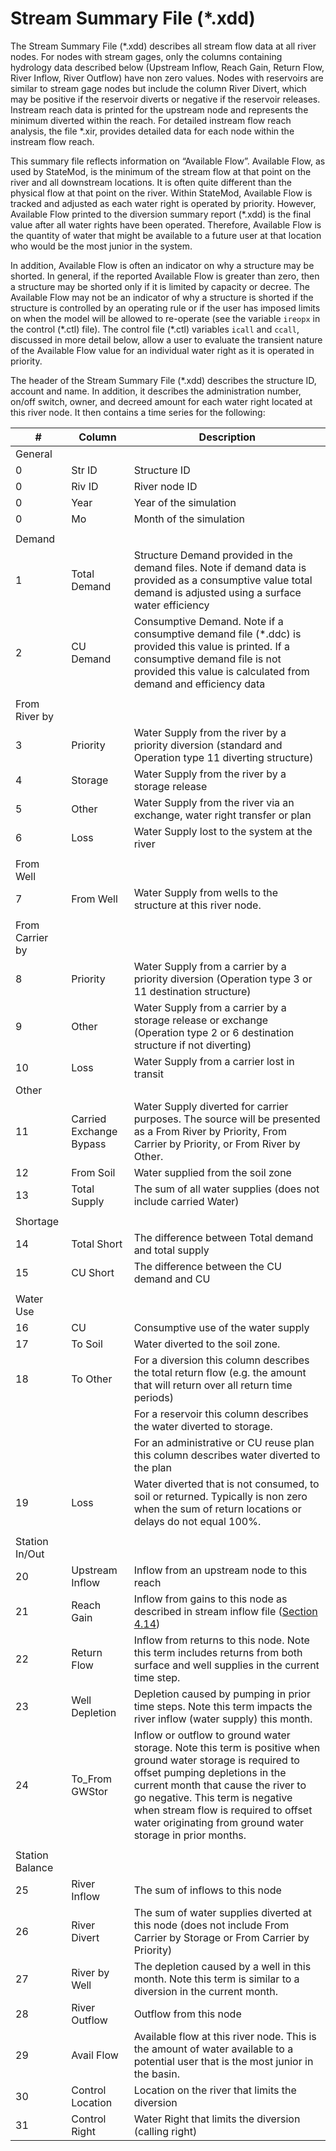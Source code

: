 # Stream Summary File (*.xdd) #

The Stream Summary File (\*.xdd) describes all stream flow data at all river nodes. For nodes with stream gages, only the columns 
containing hydrology data described below (Upstream Inflow, Reach Gain, Return Flow, River Inflow, River Outflow) have non zero values. 
Nodes with reservoirs are similar to stream gage nodes but include the column River Divert, which may be positive if the reservoir 
diverts or negative if the reservoir releases. Instream reach data is printed for the upstream node and represents the minimum diverted 
within the reach. For detailed instream flow reach analysis, the file \*.xir, provides detailed data for each node within the instream 
flow reach. 

This summary file reflects information on “Available Flow”. Available Flow, as used by StateMod, is the minimum of the stream flow at that 
point on the river and all downstream locations. It is often quite different than the physical flow at that point on the river. Within 
StateMod, Available Flow is tracked and adjusted as each water right is operated by priority. However, Available Flow printed to the diversion 
summary report (\*.xdd) is the final value after all water rights have been operated. Therefore, Available Flow is the quantity of water that 
might be available to a future user at that location who would be the most junior in the system. 

In addition, Available Flow is often an indicator on why a structure may be shorted. In general, if the reported Available Flow is greater than 
zero, then a structure may be shorted only if it is limited by capacity or decree. The Available Flow may not be an indicator of why a structure 
is shorted if the structure is controlled by an operating rule or if the user has imposed limits on when the model will be allowed to re-operate 
(see the variable `ireopx` in the control (\*.ctl) file). The control file (\*.ctl) variables `icall` and `ccall`, discussed in more detail below, 
allow a user to evaluate the transient nature of the Available Flow value for an individual water right as it is operated in priority.

The header of the Stream Summary File (\*.xdd) describes the structure ID, account and name. In addition, it describes the administration number, 
on/off switch, owner, and decreed amount for each water right located at this river node. It then contains a time series for the following: 

| #       	| Column          	| Description	|
| -----   	| --------------   	| ----------  	|                                                
| General 	| 					| 				|                                              
| 0       	| Str ID          	| Structure ID                                                
| 0       	| Riv ID          	| River node ID                                               
| 0       	| Year            	| Year of the simulation                                      
| 0       	| Mo              	| Month of the simulation
| | | |
| Demand | | |        
| 1    		| Total Demand     	| Structure Demand provided in the demand files. Note if demand data is provided as a consumptive value total demand is adjusted using a surface water efficiency
| 2    		| CU Demand        	| Consumptive Demand. Note if a consumptive demand file (\*.ddc) is provided this value is printed. If a consumptive demand file is not provided this value is calculated from demand and efficiency data
| | | |
| From River by | | |
| 3     	| Priority         	| Water Supply from the river by a priority diversion (standard and Operation type 11 diverting structure)        
| 4     	| Storage          	| Water Supply from the river by a storage release            
| 5     	| Other            	| Water Supply from the river via an exchange, water right transfer or plan  
| 6     	| Loss             	| Water Supply lost to the system at the river
| | | |
| From Well | | |                                              
| 7			| From Well        	| Water Supply from wells to the structure at this river node.
| | | |
| From Carrier by | | |
| 8     	| Priority         	| Water Supply from a carrier by a priority diversion (Operation type 3 or 11 destination structure)              
| 9     	| Other            	| Water Supply from a carrier by a storage release or exchange (Operation type  2 or 6 destination structure if not diverting)   
| 10    	| Loss             	| Water Supply from a carrier lost in transit            
| Other | | |
| 11     	| Carried Exchange Bypass 		| Water Supply diverted for carrier purposes. The source will be presented as a From River by Priority, From Carrier by Priority, or From River by Other. 
| 12     	| From Soil       				| Water supplied from the soil zone            
| 13     	| Total Supply     				| The sum of all water supplies (does not include carried Water)                                                      
| | | |
| Shortage | | |                                                                                   
| 14     	| Total Short      	| The difference between Total demand and total supply                   
| 15     	| CU Short         	| The difference between the CU demand and CU                                  
| | | |
| Water Use | | |
| 16    	| CU               	| Consumptive use of the water supply               
| 17    	| To Soil          	| Water diverted to the soil zone.
| 18    	| To Other         	| For a diversion this column describes the total return flow (e.g. the amount that will return over all return time periods) 
|       	|                  	| For a reservoir this column describes the water diverted to storage.
|       	|                  	| For an administrative or CU reuse plan this column describes water diverted to the plan 
| 19    	| Loss             	| Water diverted that is not consumed, to soil or returned. Typically is non zero when the sum of return locations or delays do not equal 100%.  
| | | |
| Station In/Out | | |                                                                        
| 20     	| Upstream Inflow  	| Inflow from an upstream node to this reach                  
| 21     	| Reach Gain       	| Inflow from gains to this node as described in stream inflow file ([Section 4.14](../InputDescription/414.md))
| 22     	| Return Flow      	| Inflow from returns to this node. Note this term includes returns from both surface and well supplies in the current time step.
| 23     	| Well Depletion   	| Depletion caused by pumping in prior time steps. Note this term impacts the river inflow (water supply) this month.
| 24     	| To_From GWStor   	| Inflow or outflow to ground water storage. Note this term is positive when ground water storage is required to offset pumping depletions in the current month that cause the river to go negative. This term is negative when stream flow is required to offset water originating from ground water storage in prior months.
| | | |
| Station Balance | | | 
| 25     	| River Inflow     	| The sum of inflows to this node                            
| 26     	| River Divert     	| The sum of water supplies diverted at this node (does not include From Carrier by Storage or From Carrier by Priority)
| 27     	| River by Well    	| The depletion caused by a well in this month. Note this term is similar to a diversion in the current month.
| 28     	| River Outflow    	| Outflow from this node                                      
| 29     	| Avail Flow       	| Available flow at this river node. This is the amount of water available to a potential user that is the most junior in the basin. 
| 30     	| Control Location 	| Location on the river that limits the diversion
| 31     	| Control Right    	| Water Right that limits the diversion (calling right) 

